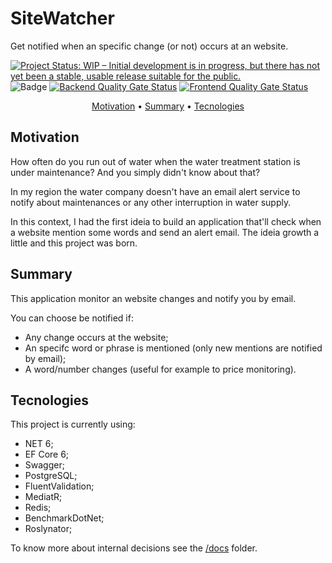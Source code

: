 # SiteWatcher 

Get notified when an specific change (or not) occurs at an website.

[![Project Status: WIP – Initial development is in progress, but there has not yet been a stable, usable release suitable for the public.](https://www.repostatus.org/badges/latest/wip.svg)](https://www.repostatus.org/#wip) ![Badge](https://img.shields.io/github/license/xilapa/SiteWatcher?color=green) [![Backend Quality Gate Status](https://sonarcloud.io/api/project_badges/measure?project=site-watcher-back-end&metric=alert_status)](https://sonarcloud.io/summary/new_code?id=site-watcher-back-end) [![Frontend Quality Gate Status](https://sonarcloud.io/api/project_badges/measure?project=site-watcher-front-end&metric=alert_status)](https://sonarcloud.io/summary/new_code?id=site-watcher-front-end)

<p align="center"><a href="#Motivation">Motivation</a> • <a href="#Summary">Summary</a> • <a href="#Tecnologies">Tecnologies</a></p>

## Motivation
How often do you run out of water when the water treatment station is under maintenance? And you simply didn't know about that? 

In my region the water company doesn't have an email alert service to notify about maintenances or any other interruption in water supply.

In this context, I had the first ideia to build an application that'll check when a website mention some words and send an alert email. The ideia growth a little and this project was born.

## Summary
This application monitor an website changes and notify you by email.

You can choose be notified if:
- Any change occurs at the website;
- An specifc word or phrase is mentioned (only new mentions are notified by email);
- A word/number changes (useful for example to price monitoring).

## Tecnologies

This project is currently using:
- NET 6;
- EF Core 6;
- Swagger;
- PostgreSQL;
- FluentValidation;
- MediatR;
- Redis;
- BenchmarkDotNet;
- Roslynator;

To know more about internal decisions see the [/docs](https://github.com/xilapa/SiteWatcher/tree/main/docs "/docs") folder.
